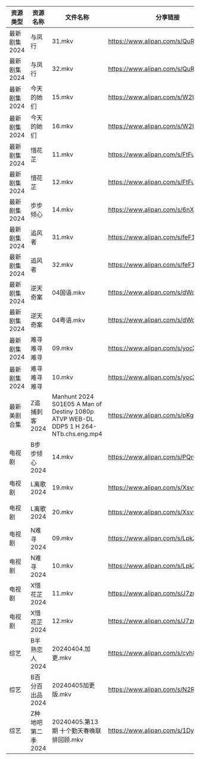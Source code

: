 | 资源类型     | 资源名称        | 文件名称                                                                                | 分享链接                                 | 更新时间                |
| -------- | ----------- | ----------------------------------------------------------------------------------- | ------------------------------------ | ------------------- |
| 最新剧集2024 | 与凤行         | 31.mkv                                                                              | https://www.alipan.com/s/QuRPxFXoR8o | 2024-04-05 00:07:50 |
| 最新剧集2024 | 与凤行         | 32.mkv                                                                              | https://www.alipan.com/s/QuRPxFXoR8o | 2024-04-05 00:07:50 |
| 最新剧集2024 | 今天的她们       | 15.mkv                                                                              | https://www.alipan.com/s/W2U1Pjcp7i1 | 2024-04-05 00:07:52 |
| 最新剧集2024 | 今天的她们       | 16.mkv                                                                              | https://www.alipan.com/s/W2U1Pjcp7i1 | 2024-04-05 00:07:52 |
| 最新剧集2024 | 惜花芷         | 11.mkv                                                                              | https://www.alipan.com/s/FtFuiu3LBXM | 2024-04-05 14:07:17 |
| 最新剧集2024 | 惜花芷         | 12.mkv                                                                              | https://www.alipan.com/s/FtFuiu3LBXM | 2024-04-05 14:07:17 |
| 最新剧集2024 | 步步倾心        | 14.mkv                                                                              | https://www.alipan.com/s/6nXWPXnsSRX | 2024-04-05 14:07:21 |
| 最新剧集2024 | 追风者         | 31.mkv                                                                              | https://www.alipan.com/s/feF1C7yCtvC | 2024-04-05 00:08:01 |
| 最新剧集2024 | 追风者         | 32.mkv                                                                              | https://www.alipan.com/s/feF1C7yCtvC | 2024-04-05 00:08:01 |
| 最新剧集2024 | 逆天奇案        | 04国语.mkv                                                                            | https://www.alipan.com/s/dWcRxYKSim6 | 2024-04-05 00:08:03 |
| 最新剧集2024 | 逆天奇案        | 04粤语.mkv                                                                            | https://www.alipan.com/s/dWcRxYKSim6 | 2024-04-05 00:08:03 |
| 最新剧集2024 | 难寻难寻难寻      | 09.mkv                                                                              | https://www.alipan.com/s/yocXb7cfdSd | 2024-04-05 14:07:27 |
| 最新剧集2024 | 难寻难寻难寻      | 10.mkv                                                                              | https://www.alipan.com/s/yocXb7cfdSd | 2024-04-05 14:07:26 |
| 最新美剧合集   | Z追捕刺客2024   | Manhunt 2024 S01E05 A Man of Destiny 1080p ATVP WEB-DL DDP5 1 H 264-NTb.chs.eng.mp4 | https://www.alipan.com/s/pKgh4oZhx3t | 2024-04-05 14:06:17 |
| 电视剧      | B步步倾心2024   | 14.mkv                                                                              | https://www.alipan.com/s/PQr6VqXP1pv | 2024-04-05 14:05:06 |
| 电视剧      | L离歌2024     | 19.mkv                                                                              | https://www.alipan.com/s/Xsv9y886bC2 | 2024-04-05 14:05:35 |
| 电视剧      | L离歌2024     | 20.mkv                                                                              | https://www.alipan.com/s/Xsv9y886bC2 | 2024-04-05 14:05:35 |
| 电视剧      | N难寻2024     | 09.mkv                                                                              | https://www.alipan.com/s/LpkZvEaQ2AH | 2024-04-05 14:05:42 |
| 电视剧      | N难寻2024     | 10.mkv                                                                              | https://www.alipan.com/s/LpkZvEaQ2AH | 2024-04-05 14:05:42 |
| 电视剧      | X惜花芷2024    | 11.mkv                                                                              | https://www.alipan.com/s/J7zmSZZvrmn | 2024-04-05 14:05:53 |
| 电视剧      | X惜花芷2024    | 12.mkv                                                                              | https://www.alipan.com/s/J7zmSZZvrmn | 2024-04-05 14:05:53 |
| 综艺       | B半熟恋人2024   | 20240404.加更.mkv                                                                     | https://www.alipan.com/s/cyh8UPQtN4p | 2024-04-05 00:06:54 |
| 综艺       | B百分百出品2024  | 20240405加更版.mkv                                                                     | https://www.alipan.com/s/N2RcoMVTDZC | 2024-04-05 14:06:29 |
| 综艺       | Z种地吧第二季2024 | 20240405.第13期 十个勤天春晚联排回顾.mkv                                                        | https://www.alipan.com/s/1DyAWe9bo96 | 2024-04-05 14:07:05 |
